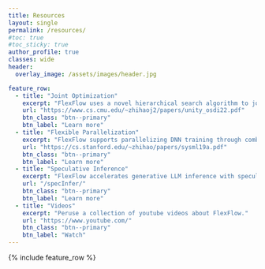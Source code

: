 ```yaml
---
title: Resources
layout: single
permalink: /resources/
#toc: true
#toc_sticky: true
author_profile: true
classes: wide
header:
  overlay_image: /assets/images/header.jpg 

feature_row:
  - title: "Joint Optimization"
    excerpt: "FlexFlow uses a novel hierarchical search algorithm to jointly optimize algebraic transformations and parallelization while maintaining scalability."
    url: "https://www.cs.cmu.edu/~zhihaoj2/papers/unity_osdi22.pdf"
    btn_class: "btn--primary"
    btn_label: "Learn more" 
  - title: "Flexible Parallelization"
    excerpt: "FlexFlow supports parallelizing DNN training through combinations of the Sample, Operator, Attribute, and Parameter dimensions."
    url: "https://cs.stanford.edu/~zhihao/papers/sysml19a.pdf"
    btn_class: "btn--primary"
    btn_label: "Learn more"
  - title: "Speculative Inference"
    excerpt: "FlexFlow accelerates generative LLM inference with speculative inference and token tree verification."
    url: "/specInfer/"
    btn_class: "btn--primary"
    btn_label: "Learn more"  
  - title: "Videos"
    excerpt: "Peruse a collection of youtube videos about FlexFlow."
    url: "https://www.youtube.com/"
    btn_class: "btn--primary"
    btn_label: "Watch" 
---
```

{% include feature_row %}

